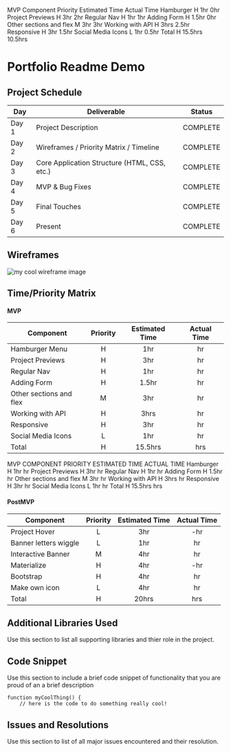 MVP
Component		Priority	Estimated Time	Actual Time
Hamburger		H	1hr	0hr
Project Previews	H	3hr	2hr
Regular Nav		H	1hr	1hr
Adding Form		H	1.5hr	0hr
Other sections and flex	M	3hr	3hr
Working with API	H	3hrs	2.5hr
Responsive		H	3hr	1.5hr
Social Media Icons	L	1hr	0.5hr
Total			H	15.5hrs	10.5hrs


# Portfolio Readme Demo


## Project Schedule

|  Day | Deliverable | Status
|---|---| ---|
|Day 1| Project Description | COMPLETE
|Day 2| Wireframes / Priority Matrix / Timeline | COMPLETE
|Day 3| Core Application Structure (HTML, CSS, etc.) | COMPLETE
|Day 4| MVP & Bug Fixes | COMPLETE
|Day 5| Final Touches | COMPLETE
|Day 6| Present | COMPLETE

## Wireframes

![my cool wireframe image](/img/screenshot.png)

## Time/Priority Matrix 


#### MVP
| Component | Priority | Estimated Time | Actual Time |
| --- | :---: |  :---: | :---: | 
| Hamburger Menu | H | 1hr | hr |
| Project Previews | H | 3hr | hr |
| Regular Nav | H | 1hr | hr |  
| Adding Form | H | 1.5hr|  hr | 
| Other sections and flex| M | 3hr | hr|
| Working with API | H | 3hrs|  hr | 
| Responsive | H | 3hr | hr | hr |
| Social Media Icons | L | 1hr |  hr |
| Total | H | 15.5hrs| hrs |


MVP
COMPONENT				PRIORITY	ESTIMATED TIME		ACTUAL TIME
Hamburger				H			1hr	hr
Project Previews		H			3hr	hr
Regular Nav				H			1hr	hr
Adding Form				H			1.5hr	hr
Other sections and flex	M			3hr	hr
Working with API		H			3hrs	hr
Responsive				H			3hr	hr
Social Media Icons		L			1hr	hr
Total					H			15.5hrs	hrs


#### PostMVP
| Component | Priority | Estimated Time | Actual Time |
| --- | :---: |  :---: | :---: | 
| Project Hover | L | 3hr | -hr | hr |
| Banner letters wiggle | L | 1hr | hr |
| Interactive Banner | M | 4hr | hr |
| Materialize | H | 4hr | -hr | hr |
| Bootstrap | H | 4hr | hr |
| Make own icon | L | 4hr | hr |
| Total | H | 20hrs| hrs |


## Additional Libraries Used

 Use this section to list all supporting libraries and thier role in the project. 

## Code Snippet

Use this section to include a brief code snippet of functionality that you are proud of an a brief description  

```
function myCoolThing() {
	// here is the code to do something really cool!
```

## Issues and Resolutions

 Use this section to list of all major issues encountered and their resolution.